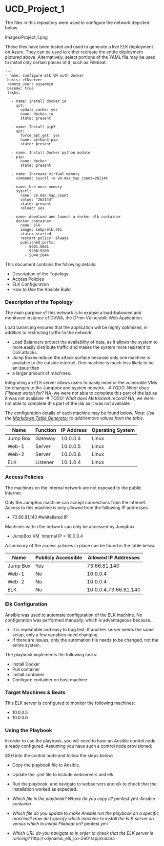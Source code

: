 # UCD_Project_1


The files in this repository were used to configure the network depicted below.

Images/Project_1.png

These files have been tested and used to generate a live ELK deployment on Azure. They can be used to either recreate the entire deployment pictured above. 
Alternatively, select portions of the YAML file may be used to install only certain pieces of it, such as Filebeat.

```
---
- name: Configure Elk VM with Docker
 hosts: elkserver
 remote_user: sysadmin
 become: true
 tasks:

   - name: Install docker.io
     apt:
       update_cache: yes
       name: docker.io
       state: present

   - name: Install pip3
     apt:
       force_apt_get: yes
       name: python3-pip
       state: present

   - name: Install Docker python module
     pip:
       name: docker
       state: present

   - name: Increase virtual memory
     command: sysctl -w vm.max_map_count=262144

   - name: Use more memory
     sysctl:
       name: vm.max_map_count
       value: "262144"
       state: present
       reload: yes

   - name: download and launch a docker elk container
     docker_container:
       name: elk
       image: sebp/elk:761
       state: started
       restart_policy: always
       published_ports:
         - 5601:5601
         - 9200:9200
         - 5044:5044

```

This document contains the following details:
- Description of the Topology
- Access Policies
- ELK Configuration
- How to Use the Ansible Build


### Description of the Topology

The main purpose of this network is to expose a load-balanced and monitored instance of DVWA, the D*mn Vulnerable Web Application.

Load balancing ensures that the application will be highly optimized, in addition to restricting traffic to the network.
- Load Balancers protect the availability of data, as it allows the system to more easily distribute traffic and makes the system more resistent to DoS attacks.
- Jump Boxes reduce the attack surface because only one machine is available to the outside internet. One machine is much less likely to be an issue than 
- a larger amount of machines.

Integrating an ELK server allows users to easily monitor the vulnerable VMs for changes to the Jumpbox and system network.
-# _TODO: What does Filebeat watch for?_ NA, we were not able to complete this part of the lab as it was not available
-# _TODO: What does Metricbeat record?_  NA, we were not able to complete this part of the lab as it was not available

The configuration details of each machine may be found below.
_Note: Use the [Markdown Table Generator](http://www.tablesgenerator.com/markdown_tables) to add/remove values from the table_.

| Name     | Function | IP Address | Operating System |
|----------|----------|------------|------------------|
| Jump Box | Gateway  | 10.0.0.4   | Linux            |
| Web-1    | Server   | 10.0.0.5   | Linux            |
| Web-2    | Server   | 10.0.0.6   | Linux            |
| ELK      | Listener | 10.1.0.4   | Linux            |

### Access Policies

The machines on the internal network are not exposed to the public Internet. 

Only the JumpBox machine can accept connections from the Internet. Access to this machine is only allowed from the following IP addresses:
- 73.66.81.140 #whitelisted IP

Machines within the network can only be accessed by Jumpbox.
- JumpBox VM. Internal IP = 10.0.0.4

A summary of the access policies in place can be found in the table below.

| Name     | Publicly Accessible | Allowed IP Addresses |
|----------|---------------------|----------------------|
| Jump Box | Yes                 | 73.66.81.140         |
| Web-1    | No                  | 10.0.0.4             |
| Web-2    | No                  | 10.0.0.4             |
| ELK      | No                  | 10.0.0.4,73.66.81.140|

### Elk Configuration

Ansible was used to automate configuration of the ELK machine. No configuration was performed manually, which is advantageous because...
- It is repeatable and easy to bug test. If another server needs the same setup, only a few variables need changing.
- If there are issues, only the automation file needs to be changed, not the entire system.

The playbook implements the following tasks:
- Install Docker
- Pull container
- Install container
- Configure container on host machine



### Target Machines & Beats
This ELK server is configured to monitor the following machines:
- 10.0.0.5
- 10.0.0.6

### Using the Playbook
In order to use the playbook, you will need to have an Ansible control node already configured. Assuming you have such a control node provisioned: 

SSH into the control node and follow the steps below:
- Copy the playbook file to Ansible.
- Update the .yml file to include webservers and elk
- Run the playbook, and navigate to webservers and elk to check that the installation worked as expected.

- _Which file is the playbook? Where do you copy it?_
   pentest.yml. Ansible container
- _Which file do you update to make Ansible run the playbook on a specific machine? How do I specify which machine to install the ELK server on versus which to install Filebeat on?_
   pentest.yml
- _Which URL do you navigate to in order to check that the ELK server is running?_
 http://<dynamic_elk_ip>:5601/app/kibana
